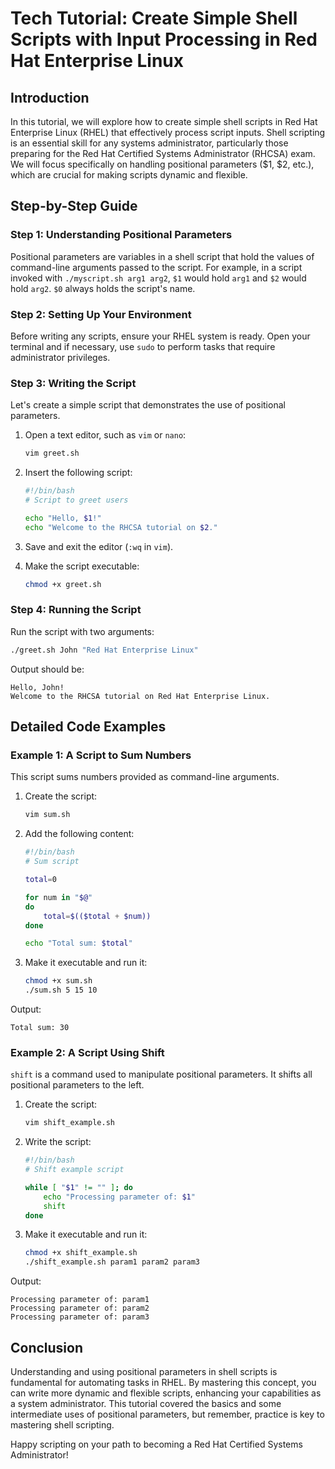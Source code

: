# Tech Tutorial: Create Simple Shell Scripts with Input Processing in Red Hat Enterprise Linux

## Introduction

In this tutorial, we will explore how to create simple shell scripts in Red Hat Enterprise Linux (RHEL) that effectively process script inputs. Shell scripting is an essential skill for any systems administrator, particularly those preparing for the Red Hat Certified Systems Administrator (RHCSA) exam. We will focus specifically on handling positional parameters ($1, $2, etc.), which are crucial for making scripts dynamic and flexible.

## Step-by-Step Guide

### Step 1: Understanding Positional Parameters

Positional parameters are variables in a shell script that hold the values of command-line arguments passed to the script. For example, in a script invoked with `./myscript.sh arg1 arg2`, `$1` would hold `arg1` and `$2` would hold `arg2`. `$0` always holds the script's name.

### Step 2: Setting Up Your Environment

Before writing any scripts, ensure your RHEL system is ready. Open your terminal and if necessary, use `sudo` to perform tasks that require administrator privileges.

### Step 3: Writing the Script

Let's create a simple script that demonstrates the use of positional parameters.

1. Open a text editor, such as `vim` or `nano`:
   ```bash
   vim greet.sh
   ```

2. Insert the following script:
   ```bash
   #!/bin/bash
   # Script to greet users

   echo "Hello, $1!"
   echo "Welcome to the RHCSA tutorial on $2."
   ```

3. Save and exit the editor (`:wq` in `vim`).

4. Make the script executable:
   ```bash
   chmod +x greet.sh
   ```

### Step 4: Running the Script

Run the script with two arguments:
```bash
./greet.sh John "Red Hat Enterprise Linux"
```

Output should be:
```
Hello, John!
Welcome to the RHCSA tutorial on Red Hat Enterprise Linux.
```

## Detailed Code Examples

### Example 1: A Script to Sum Numbers

This script sums numbers provided as command-line arguments.

1. Create the script:
   ```bash
   vim sum.sh
   ```

2. Add the following content:
   ```bash
   #!/bin/bash
   # Sum script

   total=0

   for num in "$@"
   do
       total=$(($total + $num))
   done

   echo "Total sum: $total"
   ```

3. Make it executable and run it:
   ```bash
   chmod +x sum.sh
   ./sum.sh 5 15 10
   ```

Output:
```
Total sum: 30
```

### Example 2: A Script Using Shift

`shift` is a command used to manipulate positional parameters. It shifts all positional parameters to the left.

1. Create the script:
   ```bash
   vim shift_example.sh
   ```

2. Write the script:
   ```bash
   #!/bin/bash
   # Shift example script

   while [ "$1" != "" ]; do
       echo "Processing parameter of: $1"
       shift
   done
   ```

3. Make it executable and run it:
   ```bash
   chmod +x shift_example.sh
   ./shift_example.sh param1 param2 param3
   ```

Output:
```
Processing parameter of: param1
Processing parameter of: param2
Processing parameter of: param3
```

## Conclusion

Understanding and using positional parameters in shell scripts is fundamental for automating tasks in RHEL. By mastering this concept, you can write more dynamic and flexible scripts, enhancing your capabilities as a system administrator. This tutorial covered the basics and some intermediate uses of positional parameters, but remember, practice is key to mastering shell scripting.

Happy scripting on your path to becoming a Red Hat Certified Systems Administrator!